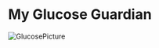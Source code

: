 # My Glucose Guardian 



![GlucosePicture](https://media.giphy.com/media/SVfO6yoBSCwiS93PEC/giphy.gif)